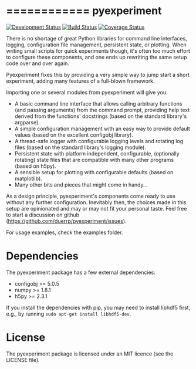 ============
pyexperiment
============

[![Development Status](https://pypip.in/status/pyexperiment/badge.svg)](https://pypi.python.org/pypi/pyexperiment/) [![Build Status](https://travis-ci.org/duerrp/pyexperiment.svg?branch=master)](https://travis-ci.org/duerrp/pyexperiment) [![Coverage Status](https://coveralls.io/repos/duerrp/pyexperiment/badge.svg)](https://coveralls.io/r/duerrp/pyexperiment)

There is no shortage of great Python libraries for command line
interfaces, logging, configuration file management, persistent state,
or plotting. When writing small scripts for quick experiments though,
it's often too much effort to configure these components, and one ends
up rewriting the same setup code over and over again.

Pyexperiment fixes this by providing a very simple way to jump start a
short experiment, adding many features of a full-blown framework.

Importing one or several modules from pyexperiment will give you:
- A basic command line interface that allows calling arbitrary
  functions (and passing arguments) from the command prompt, providing
  help text derived from the functions' docstrings (based on the
  standard library's argparse).
- A simple configuration management with an easy way to provide
  default values (based on the excellent configobj library).
- A thread-safe logger with configurable logging levels and rotating
  log files (based on the standard library's logging module).
- Persistent state with platform independent, configurable,
  (optionally rotating) state files that are compatible with many
  other programs (based on h5py).
- A sensible setup for plotting with configurable defaults (based on
  matplotlib).
- Many other bits and pieces that might come in handy...

As a design principle, pyexperiment's components come ready to use
without any further configuration. Inevitably then, the choices made
in this setup are opinionated and may or may not fit your personal
taste. Feel free to start a discussion on github
(https://github.com/duerrp/pyexperiment/issues).

For usage examples, check the examples folder.

Dependencies
============

The pyexperiment package has a few external dependencies:

* configobj >= 5.0.5
* numpy >= 1.8.1
* h5py >= 2.3.1

If you install the dependencies with pip, you may need to install
libhdf5 first, e.g., by running `sudo apt-get install libhdf5-dev`.

License
=======

The pyexperiment package is licensed under an MIT licence (see the
LICENSE file).
